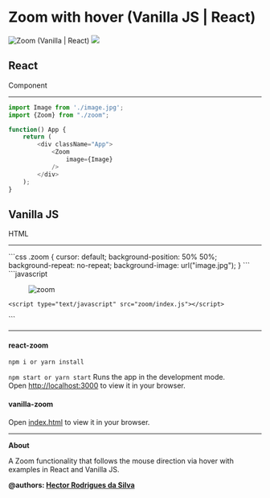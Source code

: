 # Zoom with hover (Vanilla JS | React)

<img alt="Zoom (Vanilla | React)" src="https://media.discordapp.net/attachments/794015985450352661/976484997118709840/unknown.png?width=1295&height=656"/>
<img src="https://cdn.discordapp.com/attachments/794015985450352661/976487611826843708/Screenshot_2022-05-18_11_12_32.png"/>

## React 
Component
<hr/>

```javascript
import Image from './image.jpg';
import {Zoom} from "./zoom";

function() App {
    return (
        <div className="App">
            <Zoom
                image={Image}
            />
        </div>
    );
}
```

## Vanilla JS
HTML
<hr/>
```css
.zoom {
    cursor: default;
    background-position: 50% 50%;
    background-repeat: no-repeat;
    background-image: url("image.jpg");
}
```
```javascript
<body>
    <div class="App">
        <div class="container">
            <figure class="zoom">
                <img alt="zoom" src="image.jpg" class="image__preview"/>
            </figure>
        </div>
    </div>
    
    <script type="text/javascript" src="zoom/index.js"></script>
</body>
```
<hr/>

#### react-zoom

`npm i or yarn install` 

`npm start or yarn start`
Runs the app in the development mode.\
Open [http://localhost:3000](http://localhost:3000) to view it in your browser.


#### vanilla-zoom

Open [index.html](https://github.com/HectorFront/template-zoom-javascript/blob/main/vanilla-zoom/index.html) to view it in your browser.
<hr/>

**About**

A Zoom functionality that follows the mouse direction via hover with examples in React and Vanilla JS.

**@authors: <a href="https://github.com/HectorFront">Hector Rodrigues da Silva</a>**
